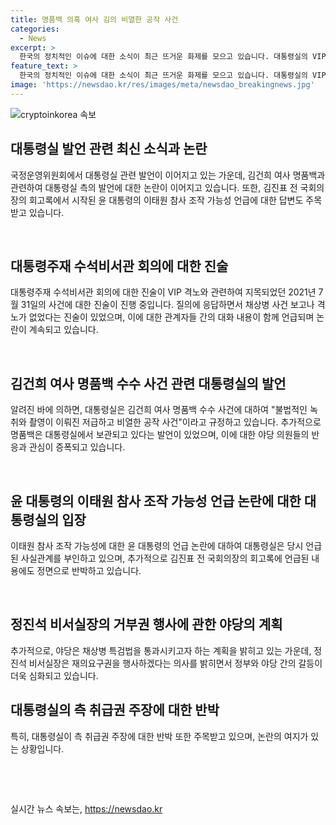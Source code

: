 ```yaml
---
title: 명품백 의혹 여사 김의 비열한 공작 사건
categories:
  - News
excerpt: >
  한국의 정치적인 이슈에 대한 소식이 최근 뜨거운 화제를 모으고 있습니다. 대통령실의 VIP 격노 관련하여 논란이 있었지만, 대통령실 측은 격노가 없었다고 주장하며 채상병 특검법에 대한 거부권을 행사하겠다는 뜻을 밝혔습니다. 또한 여사의 명품백 수수 사건에 대해서는 불법적인 공작 사건으로 규정하고 있으며, 국고에 있었던 물건을 대통령실에 보관 중이라고 밝혔습니다. 추가로, 윤 대통령의 이태원 참사 조작 가능성에 대한 의혹을 부인하고 있습니다. 논란이 되고 있는 김진표 전 국회의장의 회고록과 관련하여도 왜곡에 대해 답변을 피하고 있습니다. 이러한 미묘한 상황들이 계속해서 발전하고 있습니다.
feature_text: >
  한국의 정치적인 이슈에 대한 소식이 최근 뜨거운 화제를 모으고 있습니다. 대통령실의 VIP 격노 관련하여 논란이 있었지만, 대통령실 측은 격노가 없었다고 주장하며 채상병 특검법에 대한 거부권을 행사하겠다는 뜻을 밝혔습니다. 또한 여사의 명품백 수수 사건에 대해서는 불법적인 공작 사건으로 규정하고 있으며, 국고에 있었던 물건을 대통령실에 보관 중이라고 밝혔습니다. 추가로, 윤 대통령의 이태원 참사 조작 가능성에 대한 의혹을 부인하고 있습니다. 논란이 되고 있는 김진표 전 국회의장의 회고록과 관련하여도 왜곡에 대해 답변을 피하고 있습니다. 이러한 미묘한 상황들이 계속해서 발전하고 있습니다.
image: 'https://newsdao.kr/res/images/meta/newsdao_breakingnews.jpg'
---
```


<p><img src="https://newsdao.kr/res/images/meta/newsdao_breakingnews.jpg" alt="cryptoinkorea 속보" /></p>

<h2 data-ke-size="size26">대통령실 발언 관련 최신 소식과 논란</h2>

<p>국정운영위원회에서 대통령실 관련 발언이 이어지고 있는 가운데, 김건희 여사 명품백과 관련하여 대통령실 측의 발언에 대한 논란이 이어지고 있습니다. 또한, 김진표 전 국회의장의 회고록에서 시작된 윤 대통령의 이태원 참사 조작 가능성 언급에 대한 답변도 주목받고 있습니다.</p>

<p data-ke-size="size16">&nbsp;</p>

<h2 data-ke-size="size24">대통령주재 수석비서관 회의에 대한 진술</h2>

<p>대통령주재 수석비서관 회의에 대한 진술이 VIP 격노와 관련하여 지목되었던 2021년 7월 31일의 사건에 대한 진술이 진행 중입니다. 질의에 응답하면서 채상병 사건 보고나 격노가 없었다는 진술이 있었으며, 이에 대한 관계자들 간의 대화 내용이 함께 언급되며 논란이 계속되고 있습니다.</p>

<p data-ke-size="size16">&nbsp;</p>

<h2 data-ke-size="size24">김건희 여사 명품백 수수 사건 관련 대통령실의 발언</h2>

<p>알려진 바에 의하면, 대통령실은 김건희 여사 명품백 수수 사건에 대하여 "불법적인 녹취와 촬영이 이뤄진 저급하고 비열한 공작 사건"이라고 규정하고 있습니다. 추가적으로 명품백은 대통령실에서 보관되고 있다는 발언이 있었으며, 이에 대한 야당 의원들의 반응과 관심이 증폭되고 있습니다.</p>

<p data-ke-size="size16">&nbsp;</p>

<h2 data-ke-size="size24">윤 대통령의 이태원 참사 조작 가능성 언급 논란에 대한 대통령실의 입장</h2>

<p>이태원 참사 조작 가능성에 대한 윤 대통령의 언급 논란에 대하여 대통령실은 당시 언급된 사실관계를 부인하고 있으며, 추가적으로 김진표 전 국회의장의 회고록에 언급된 내용에도 정면으로 반박하고 있습니다.</p>

<p data-ke-size="size16">&nbsp;</p>

<h2 data-ke-size="size24">정진석 비서실장의 거부권 행사에 관한 야당의 계획</h2>

<p>추가적으로, 야당은 채상병 특검법을 통과시키고자 하는 계획을 밝히고 있는 가운데, 정진석 비서실장은 재의요구권을 행사하겠다는 의사를 밝히면서 정부와 야당 간의 갈등이 더욱 심화되고 있습니다.</p>

<h2 data-ke-size="size24">대통령실의 측 취급권 주장에 대한 반박</h2>

<p>특히, 대통령실이 측 취급권 주장에 대한 반박 또한 주목받고 있으며, 논란의 여지가 있는 상황입니다.</p>

<p data-ke-size="size16">&nbsp;</p>

<p data-ke-size="size16">&nbsp;</p>
실시간 뉴스 속보는, <a href="https://newsdao.kr" rel="dofollow">https://newsdao.kr</a>


